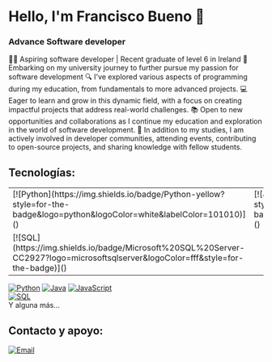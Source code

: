 # Hello, I'm Francisco Bueno 👋
### Advance Software developer

👨‍🎓 Aspiring software developer | Recent graduate of level 6 in Ireland
🌟 Embarking on my university journey to further pursue my passion for software development
🔍 I've explored various aspects of programming during my education, from fundamentals to more advanced projects.
💻 Eager to learn and grow in this dynamic field, with a focus on creating impactful projects that address real-world challenges.
📚 Open to new opportunities and collaborations as I continue my education and exploration in the world of software development.
🌱 In addition to my studies, I am actively involved in developer communities, attending events, contributing to open-source projects, and sharing knowledge with fellow students.

## Tecnologías:
<table>
<tr>
<td>
[![Python](https://img.shields.io/badge/Python-yellow?style=for-the-badge&logo=python&logoColor=white&labelColor=101010)]()
</td>
<td>
[![Java](https://img.shields.io/badge/Java-007396?style=for-the-badge&logo=java&logoColor=white&labelColor=101010)]()
</td>
<td>
[![JavaScript](https://img.shields.io/badge/JavaScript-F7DF1E?style=for-the-badge&logo=javascript&logoColor=white&labelColor=101010)]()
</td>
</tr>
<tr>
<td>
[![SQL](https://img.shields.io/badge/Microsoft%20SQL%20Server-CC2927?logo=microsoftsqlserver&logoColor=fff&style=for-the-badge)]()
</td>
<td>
</tr>
</table>

[![Python](https://img.shields.io/badge/Python-yellow?style=for-the-badge&logo=python&logoColor=white&labelColor=101010)]()
[![Java](https://img.shields.io/badge/Java-007396?style=for-the-badge&logo=java&logoColor=white&labelColor=101010)]()
[![JavaScript](https://img.shields.io/badge/JavaScript-F7DF1E?style=for-the-badge&logo=javascript&logoColor=white&labelColor=101010)]()
</br>
[![SQL](https://img.shields.io/badge/Microsoft%20SQL%20Server-CC2927?logo=microsoftsqlserver&logoColor=fff&style=for-the-badge)]()
</br>
Y alguna más...


## Contacto y apoyo:
[![Email]()](mailto:fbuenoleon@gmail.com)
</br>
